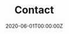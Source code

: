 ---
title: "Contact"  # Adds a page title.
summary: "This page contains the contact form"  # Add a page description.
date: "2020-06-01T00:00:00Z"  # Add today's date.
type: "widget_page"  # Page type is a Widget Page
---